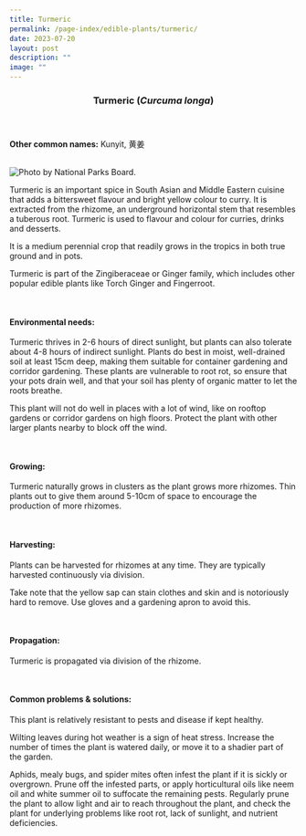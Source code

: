 ```yaml
---
title: Turmeric
permalink: /page-index/edible-plants/turmeric/
date: 2023-07-20
layout: post
description: ""
image: ""
---
```

<header>
	<h3>Turmeric (<em>Curcuma longa</em>)</h3>
</header>
	
<section>
	<p><strong>Other common names:</strong> Kunyit, 黄姜</p>
	<br>
</section>

<section>
	<img title="Photo by National Parks Board." src="![](/images/Plants/turmeric_ffw_2.jpeg)">
<p>Turmeric is an important spice in South Asian and Middle Eastern cuisine that adds a bittersweet flavour and bright yellow colour to curry. It is extracted from the rhizome, an underground horizontal stem that resembles a tuberous root. Turmeric is used to flavour and colour for curries, drinks and desserts. </p>
<p>It is a medium perennial crop that readily grows in the tropics in both true ground and in pots. </p>
<p>Turmeric is part of the Zingiberaceae or Ginger family, which includes other popular edible plants like Torch Ginger and Fingerroot.</p>       
	<br>
</section>

<section>
	<h4>Environmental needs:</h4>
<p>Turmeric thrives in 2-6 hours of direct sunlight, but plants can also tolerate about 4-8 hours of indirect sunlight. Plants do best in moist, well-drained soil at least 15cm deep, making them suitable for container gardening and corridor gardening. These plants are vulnerable to root rot, so ensure that your pots drain well, and that your soil has plenty of organic matter to let the roots breathe. </p>
<p>This plant will not do well in places with a lot of wind, like on rooftop gardens or corridor gardens on high floors. Protect the plant with other larger plants nearby to block off the wind.</p>
	<br>
</section>

<section>
	<h4>Growing:</h4>
	<p>Turmeric naturally grows in clusters as the plant grows more rhizomes. Thin plants out to give them around 5-10cm of space to encourage the production of more rhizomes.</p>
<br>
</section>

<section>
	<h4>Harvesting:</h4>
<p>Plants can be harvested for rhizomes at any time. They are typically harvested continuously via division.</p> 
<p>Take note that the yellow sap can stain clothes and skin and is notoriously hard to remove. Use gloves and a gardening apron to avoid this.</p>
	<br>
</section>

<section>
	<h4>Propagation:</h4>
	<p>Turmeric is propagated via division of the rhizome.</p>
	<br>
</section>

<section>
	<h4>Common problems &amp; solutions:</h4>
	<p>This plant is relatively resistant to pests and disease if kept healthy.</p>
<p>Wilting leaves during hot weather is a sign of heat stress. Increase the number of times the plant is watered daily, or move it to a shadier part of the garden.</p>
<p>Aphids, mealy bugs, and spider mites often infest the plant if it is sickly or overgrown. Prune off the infested parts, or apply horticultural oils like neem oil and white summer oil to suffocate the remaining pests. Regularly prune the plant to allow light and air to reach throughout the plant, and check the plant for underlying problems like root rot, lack of sunlight, and nutrient deficiencies.</p>
<br>
</section>
